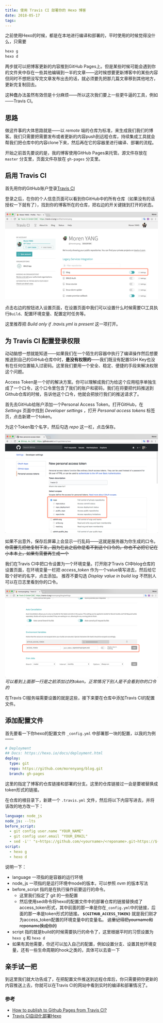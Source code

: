 ```yaml
---
title: 使用 Travis CI 部署你的 Hexo 博客
date: 2018-05-17 
tags:
---
```


之前使用Hexo的时候，都是在本地进行编译和部署的，平时使用的时候觉得没什么，只需要

```bash
hexo g
hexo d
```

两步就可以把博客更新的内容推到GitHub Pages上。但是某些时候可能会遇到你的文件夹中存在一些其他编辑到一半的文章——这时候想要更新博客中的某些内容但同时不想把没写完文章发布出去的话，就必须要先把那几篇文章移到其他地方，更新完复制回去。

这种蠢办法虽然有效但是十分麻烦——所以这次我们要上一些更牛逼的工具，例如——Travis CI。

## 思路

做这件事的大体思路就是——以 _remote_ 端的仓库为标准，来生成我们我们的博客。我们只需要把需要发布或者更新的内容push到远程仓库，持续集成工具就会帮我们把仓库中的内容clone下来，然后再在它的容器里进行编译、部署的流程。

开始之前首先要说的是，我的博客使用GitHub Pages来托管。源文件存放在 `master` 分支里，页面文件存放在 `gh-pages` 分支里。

## 启用 Travis CI

首先用你的GitHub账户登录[Travis CI](https://travis-ci.org/)

登录之后，在你的个人信息页面可以看到你GitHub中的所有仓库（如果没有的话授权一下就有了），找到你的博客所在的仓库，把右边的开关键拨到打开的状态。

![](./1.png)

点击右边的按钮进入设置页面，在设置页面中我们可以设置什么时候需要CI工具执行`Build`、配置环境变量、配置定时任务等。

这里推荐把 _Build only if .travis.yml is present_ 这一项打开。

## 为 Travis CI 配置登录权限

动动脑想一想就能知道——如果我们在一个陌生的容器中执行了编译操作然后想要推送到自己的GitHub仓库中时，**是没有权限的**——我们既没有配置SSH Key也没有在任何位置输入过密码。这里我们要用一个安全、稳定、便捷的手段来解决权限这个问题。

Access Token是一个好的解决方案。你可以理解成我们为给这个应用程序单独生成了一个口令，这个口令里包含了我们的账户和密码，我们在将要把代码推送到Github仓库的时候，告诉他这个口令，他就会把放行我们的推送请求了。

首先去GitHub给账户添加一个Personal Access Token。打开GitHub，在 _Settings_ 页面中找到 _Developer settings_ ，打开 _Personal access tokens_ 标签页，点击新建一个token。

为这个Token取个名字，然后勾选 _repo_ 这一栏，点击保存。

![](./2.png)

如果不出意外，保存后屏幕上会显示一行乱码——这就是服务器为你生成的口令。 ~~你需要先把他复制下来，因为在此之后你是看不到这个口令的。你也不必把它记在小本本上，如果有需要再生成一个~~

我们在Travis CI中把口令设置为一个环境变量。打开刚才Travis CI中blog仓库的设置页面，在环境变量一栏把 _access_token_ 作为一个value填写进去，然后给它取个好听的名字，点击添加。 推荐不要勾选 _Display value in build log_ 不然别人可以在日志里看到你的口令。

![](./3.png)
_可以看到上面那一行是之前添加过的token。正常情况下别人是不会看到你的口令的_

在Travis CI服务端需要设置的就是这些，接下来要在仓库中添加Travis CI的配置文件。

## 添加配置文件

首先要看一下你hexo的配置文件 `_config.yml` 中部署那一块的配置，以我的为例——
```yml
# Deployment
## Docs: https://hexo.io/docs/deployment.html
deploy: 
  type: git
  repo: https://github.com/morenyang/blog.git
  branch: gh-pages
```

这里的指定了博客的仓库链接和部署的分支。这里的仓库链接过一会是要被替换成token形式的链接。

在仓库的根目录下，新建一个 `.travis.yml` 文件，然后将以下内容写进去，并将该改的地方改一下：

```yml
language: node_js
node_js: --lts
before_script:
  - git config user.name "YOUR_NAME"
  - git config user.email "YOUR_EMAIL"
  - sed -i'' "s~https://github.com/<yourname>/<reponame>.git~https://${GITHUB_ACCESS_TOKEN}@github.com/<yourname>/<reopname>.git~" _config.yml
script:
  - hexo g
  - hexo d
```

说明一下：
- language 一项指的是容器的运行环境
- node_js 一项指的是运行环境中node的版本，可以参照 _nvm_ 的版本写法
- before_script 指的是在执行操作前要运行的命令。
	- 这里我们指定了 git 的一些配置
	- 然后使用sed命令将hexo的配置文件中的部署仓库的链接替换成了access_token形式，其中前面的那一串是你在`_config.yml`中的链接，后面的那一串是token形式的链接。 **`${GITHUB_ACCESS_TOKEN}`** 就是我们刚才为access_token配置的环境变量中的变量名。 ~~这里记得把yourname和reponame换成你的~~
- script 指的就是build的时候需要执行的命令了，这里根据平时的习惯设置为 `hexo g` 和 `hexo d`
- 如果有其他需要，你还可以加入自己的配置，例如设置分支、设置其他环境变量，还有一些生命周期的hook之类的，具体可以去查一下

## 亲手试一把

到这里我们就大功告成了，在把配置文件推送到远程仓库后，你只需要把你更新的内容推送上去，你就可以在Travis CI的网站中看到实时的编译和部署情况了。

### 参考
- [How to publish to Github Pages from Travis CI?
](https://stackoverflow.com/questions/23277391/how-to-publish-to-github-pages-from-travis-ci)
- [Travis CI自动化部署Hexo](https://segmentfault.com/a/1190000004714256)
